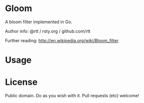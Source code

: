 Gloom
=======

A bloom filter implemented in Go.

Author info: @rtt / rsty.org / github.com/rtt

Further reading: http://en.wikipedia.org/wiki/Bloom_filter

Usage
=======




License
=======

Public domain. Do as you wish with it. Pull requests (etc) welcome!


